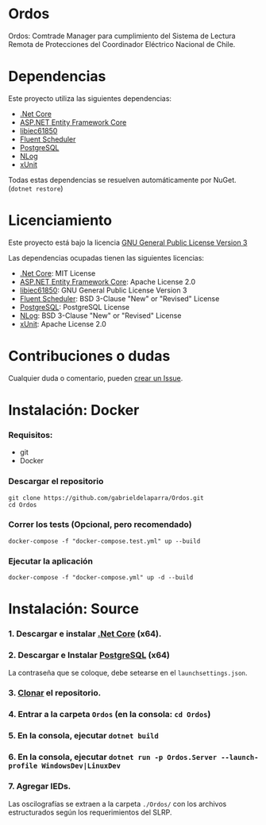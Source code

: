 # Ordos
Ordos: Comtrade Manager para cumplimiento del Sistema de Lectura Remota de Protecciones del Coordinador Eléctrico Nacional de Chile.

# Dependencias
Este proyecto utiliza las siguientes dependencias: 
- [.Net Core](https://github.com/dotnet/core)
- [ASP.NET Entity Framework Core](https://github.com/aspnet/EntityFrameworkCore)
- [libiec61850](https://github.com/mz-automation/libiec61850)
- [Fluent Scheduler](https://github.com/fluentscheduler/FluentScheduler)
- [PostgreSQL](https://github.com/postgres/postgres)
- [NLog](https://github.com/NLog/NLog)
- [xUnit](https://github.com/xunit/xunit)

Todas estas dependencias se resuelven automáticamente por NuGet. (`dotnet restore`)

# Licenciamiento
Este proyecto está bajo la licencia [GNU General Public License Version 3](https://github.com/gabrieldelaparra/Ordos/blob/master/LICENSE.MD)

Las dependencias ocupadas tienen las siguientes licencias:
- [.Net Core](https://github.com/dotnet/core/blob/master/LICENSE.TXT): MIT License
- [ASP.NET Entity Framework Core](https://github.com/aspnet/EntityFrameworkCore/blob/master/LICENSE.txt): Apache License 2.0
- [libiec61850](https://github.com/mz-automation/libiec61850/blob/v1.3/COPYING): GNU General Public License Version 3
- [Fluent Scheduler](https://github.com/fluentscheduler/FluentScheduler/blob/master/LICENSE): BSD 3-Clause "New" or "Revised" License
- [PostgreSQL](https://github.com/postgres/postgres/blob/master/COPYRIGHT): PostgreSQL License
- [NLog](https://github.com/NLog/NLog/blob/dev/LICENSE.txt): BSD 3-Clause "New" or "Revised" License
- [xUnit](https://github.com/xunit/xunit/blob/master/license.txt): Apache License 2.0


# Contribuciones o dudas
Cualquier duda o comentario, pueden [crear un Issue](https://help.github.com/articles/creating-an-issue/).

# Instalación: Docker
### Requisitos:
- git
- Docker

### Descargar el repositorio
```
git clone https://github.com/gabrieldelaparra/Ordos.git
cd Ordos
```
### Correr los tests (Opcional, pero recomendado)
```
docker-compose -f "docker-compose.test.yml" up --build
```
### Ejecutar la aplicación
```
docker-compose -f "docker-compose.yml" up -d --build
```

# Instalación: Source

### 1. Descargar e instalar [.Net Core](https://www.microsoft.com/net/download) (x64).

### 2. Descargar e Instalar [PostgreSQL](https://www.enterprisedb.com/downloads/postgres-postgresql-downloads) (x64)

La contraseña que se coloque, debe setearse en el `launchsettings.json`.

### 3. [Clonar](https://help.github.com/articles/cloning-a-repository/) el repositorio.

### 4. Entrar a la carpeta `Ordos` (en la consola: `cd Ordos`)

### 5. En la consola, ejecutar `dotnet build`

### 6. En la consola, ejecutar `dotnet run -p Ordos.Server --launch-profile WindowsDev|LinuxDev`

### 7. Agregar IEDs.

Las oscilografías se extraen a la carpeta `./Ordos/` con los archivos estructurados según los requerimientos del SLRP.



